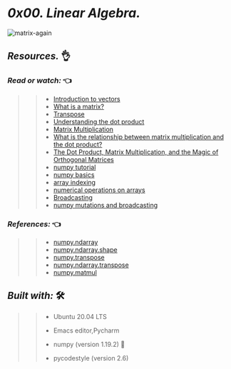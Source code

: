 # *_0x00. Linear Algebra._*
 
![matrix-again](https://holbertonintranet.s3.amazonaws.com/uploads/medias/2018/9/54daaf81421a9b894688.jpg?X-Amz-Algorithm=AWS4-HMAC-SHA256&X-Amz-Credential=AKIARDDGGGOU5BHMTQX4%2F20220725%2Fus-east-1%2Fs3%2Faws4_request&X-Amz-Date=20220725T160915Z&X-Amz-Expires=86400&X-Amz-SignedHeaders=host&X-Amz-Signature=e71539122cc54a19f157218b3ad2eaad6b9161074c3196d4d19389988dd566e6.png)
 
## **_Resources._** 👌

 

### **_Read or watch:_**  👈

>> * [Introduction to vectors](https://intranet.hbtn.io/rltoken/C05mTOfKzZgz_AVSosNKIw)
>> * [What is a matrix? ](https://intranet.hbtn.io/rltoken/vLe4BBPfmLXy2s_Idqo87w)
>> * [Transpose](https://intranet.hbtn.io/rltoken/xHWwQjqH9tgEcskvFQaV7A)
>> * [Understanding the dot product](https://intranet.hbtn.io/rltoken/2tYcOFY35stXjd0nhTpgFA)
>> * [Matrix Multiplication](https://intranet.hbtn.io/rltoken/pV4znghCxaXAAny4Ou-cNw)
>> * [What is the relationship between matrix multiplication and the dot product?](https://intranet.hbtn.io/rltoken/ih50DhE4FvilyItYPo1x5A)
>> * [The Dot Product, Matrix Multiplication, and the Magic of Orthogonal Matrices ](https://intranet.hbtn.io/rltoken/DnAvjbmojZutluWV9OJVOg)
>> * [numpy tutorial](https://intranet.hbtn.io/rltoken/MBHHb0eiN0OummbEdI9g_Q)
>> * [numpy basics](https://intranet.hbtn.io/rltoken/L8RdIDGi3GGO-_erGcMORg)
>> * [array indexing](https://intranet.hbtn.io/rltoken/1LPk4EosRetS_C7eX-mQNA)
>> * [numerical operations on arrays](https://intranet.hbtn.io/rltoken/slRzAgt6aom5-Nj5XSdUcQ)
>> * [Broadcasting](https://intranet.hbtn.io/rltoken/xgq6QIOHufhg8lHCZn0jwA)
>> * [numpy mutations and broadcasting](https://intranet.hbtn.io/rltoken/ENlQDq_na_CVM5Tqi8mDQw)

### **_References:_**  👈

>> * [numpy.ndarray](https://intranet.hbtn.io/rltoken/Ah-QtZhAhFSYnloj837a8Q)
>> * [numpy.ndarray.shape](https://intranet.hbtn.io/rltoken/mvx-STJbJ4Nn1N_BFfpnaQ)
>> * [numpy.transpose](https://intranet.hbtn.io/rltoken/I1V8iDWar7Hnoh_VwQzZ_Q)
>> * [numpy.ndarray.transpose](https://intranet.hbtn.io/rltoken/iv73fN04gTbpeV_XcIIaPQ)
>> * [numpy.matmul](https://intranet.hbtn.io/rltoken/MbHJEqjwavimnL8HRtaYCA)



## **_Built with:_** 🛠️

>> * Ubuntu 20.04 LTS
>> 
>> * Emacs editor,Pycharm
>> 
>> * numpy (version 1.19.2) 🏁
>> 
>> * pycodestyle (version 2.6)
